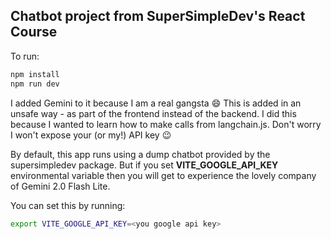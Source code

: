 ## Chatbot project from SuperSimpleDev's React Course

To run:

```bash
npm install
npm run dev
```

I added Gemini to it because I am a real gangsta :smile: This is added in an unsafe way - as part of the frontend instead of the backend. I did this because I wanted to learn how to make calls from langchain.js. Don't worry I won't expose your (or my!) API key :wink:

By default, this app runs using a dump chatbot provided by the supersimpledev package. But if you set **VITE_GOOGLE_API_KEY** environmental variable then you will get to experience the lovely company of Gemini 2.0 Flash Lite.

You can set this by running:

```bash
export VITE_GOOGLE_API_KEY=<you google api key>
```
